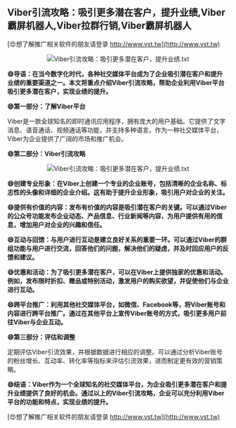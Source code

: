 ## **Viber引流攻略：吸引更多潜在客户，提升业绩,Viber霸屏机器人,Viber拉群行销,Viber霸屏机器人**

[😍想了解推广相关软件的朋友请登录 http://www.vst.tw](http://www.vst.tw)

 <center><img src="https://vst.tw/MP4/tuiguang/png/8.png" alt="Viber引流攻略：吸引更多潜在客户，提升业绩.txt"></center>

**😄导语：在当今数字化时代，各种社交媒体平台成为了企业吸引潜在客户和提升业绩的重要渠道之一。本文将重点介绍Viber引流攻略，帮助企业利用Viber平台吸引更多潜在客户，实现业绩的提升。**

**😄第一部分：了解Viber平台**

Viber是一款全球知名的即时通讯应用程序，拥有庞大的用户基础。它提供了文字消息、语音通话、视频通话等功能，并支持多种语言。作为一种社交媒体平台，Viber为企业提供了广阔的市场和推广机会。

**😄第二部分：Viber引流攻略**

 <center><img src="https://vst.tw/MP4/tuiguang/png/3.png" alt="Viber引流攻略：吸引更多潜在客户，提升业绩.txt"></center>

**😄创建专业形象：在Viber上创建一个专业的企业账号，包括清晰的企业名称、标志性的头像和详细的企业介绍。这有助于提升企业形象，吸引用户对企业的关注。**

**😄提供有价值的内容：发布有价值的内容是吸引潜在客户的关键。可以通过Viber的公众号功能发布企业动态、产品信息、行业新闻等内容，为用户提供有用的信息，增加用户对企业的兴趣和信任。**

**😄互动与回馈：与用户进行互动是建立良好关系的重要一环。可以通过Viber的群组功能与用户进行交流，回答他们的问题，解决他们的疑虑，并及时回应用户的反馈和建议。**

**😄优惠和活动：为了吸引更多潜在客户，可以在Viber上提供独家的优惠和活动。例如，发布限时折扣、赠品或特别活动，激发用户的购买欲望，并促使他们与企业进行互动。**

**😄跨平台推广：利用其他社交媒体平台，如微信、Facebook等，将Viber账号和内容进行跨平台推广。通过在其他平台上宣传Viber账号的方式，吸引更多用户前往Viber与企业互动。**

**😄第三部分：评估和调整**

定期评估Viber引流效果，并根据数据进行相应的调整。可以通过分析Viber账号的粉丝增长、互动率、转化率等指标来评估引流效果，进而制定更有效的营销策略。

**😄结语：Viber作为一个全球知名的社交媒体平台，为企业吸引更多潜在客户和提升业绩提供了良好的机会。通过以上的Viber引流攻略，企业可以充分利用Viber平台的功能和特点，实现业绩的提升。**

[😍想了解推广相关软件的朋友请登录 http://www.vst.tw](http://www.vst.tw)



